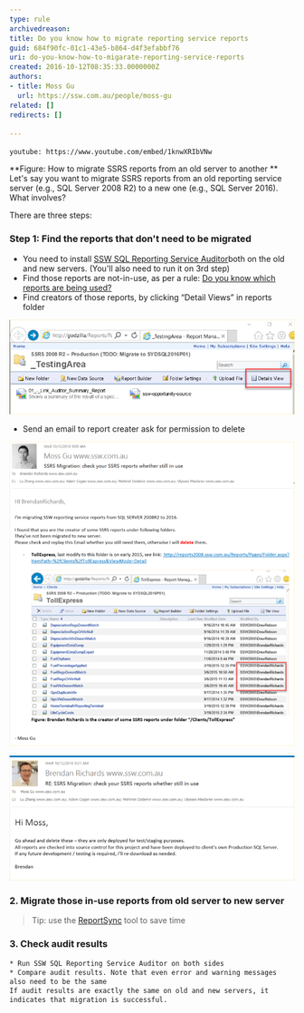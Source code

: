 ```yaml
---
type: rule
archivedreason: 
title: Do you know how to migrate reporting service reports
guid: 684f90fc-01c1-43e5-b864-d4f3efabbf76
uri: do-you-know-how-to-migarate-reporting-service-reports
created: 2016-10-12T08:35:33.0000000Z
authors:
- title: Moss Gu
  url: https://ssw.com.au/people/moss-gu
related: []
redirects: []

---
```


`youtube: https://www.youtube.com/embed/1knwXRIbVNw`
 
 **Figure: How to migrate SSRS reports from an old server to another
** 
Let's say you want to migrate SSRS reports from an old reporting service server (e.g., SQL Server 2008 R2) to a new one (e.g., SQL Server 2016). What involves?

There are three steps:

<!--endintro-->

###  Step 1: Find the reports that don't need to be migrated

* You need to install [SSW SQL Reporting Service Auditor](https://www.ssw.com.au/ssw/SQLReportingServicesAuditor/ "SSW SQL Reporting Service Auditor")both on the old and new servers. (You'll also need to run it on 3rd step)
* Find those reports are not-in-use, as per a rule: 
      [Do you know which reports are being used?](/do-you-know-which-reports-are-being-used)
* Find creators of those reports, by clicking “Detail Views” in reports folder
      
![Figure: Find reports creators by clicking "Details View" inside report folder](detailsview.png)  

* Send an email to report creater ask for permission to delete 

![Figure:  Send an email to ask permission](sent.png)  

![Figure: Email received with permission to delete from creator](receive.png)  


### 2. Migrate those in-use reports from old server to new server


> Tip: use the           [ReportSync](https://github.com/dapaxx/reportsync) tool to save time


### 3. Check audit results
    * Run SSW SQL Reporting Service Auditor on both sides
    * Compare audit results. Note that even error and warning messages also need to be the same
    If audit results are exactly the same on old and new servers, it indicates that migration is successful.
